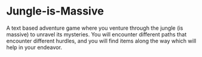 # Jungle-is-Massive
A text based adventure game where you venture through the jungle (is massive) to unravel its mysteries. You will encounter different paths that encounter different hurdles, and you will find items along the way which will help in your endeavor.

